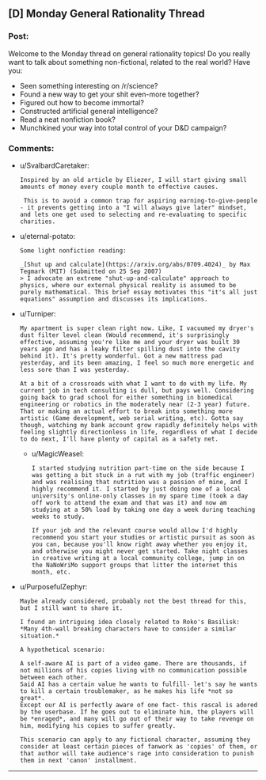 ## [D] Monday General Rationality Thread

### Post:

Welcome to the Monday thread on general rationality topics!  Do you really want to talk about something non-fictional, related to the real world?  Have you:

* Seen something interesting on /r/science?
* Found a new way to get your shit even-more together?
* Figured out how to become immortal?
* Constructed artificial general intelligence?
* Read a neat nonfiction book?
* Munchkined your way into total control of your D&D campaign?


### Comments:

- u/SvalbardCaretaker:
  ```
  Inspired by an old article by Eliezer, I will start giving small amounts of money every couple month to effective causes.

   This is to avoid a common trap for aspiring earning-to-give-people - it prevents getting into a "I will always give later" mindset, and lets one get used to selecting and re-evaluating to specific charities.
  ```

- u/eternal-potato:
  ```
  Some light nonfiction reading:

  _[Shut up and calculate](https://arxiv.org/abs/0709.4024)_ by Max Tegmark (MIT) (Submitted on 25 Sep 2007)
  > I advocate an extreme "shut-up-and-calculate" approach to physics, where our external physical reality is assumed to be purely mathematical. This brief essay motivates this "it's all just equations" assumption and discusses its implications.
  ```

- u/Turniper:
  ```
  My apartment is super clean right now. Like, I vacuumed my dryer's dust filter level clean (Would recommend, it's surprisingly effective, assuming you're like me and your dryer was built 30 years ago and has a leaky filter spilling dust into the cavity behind it). It's pretty wonderful. Got a new mattress pad yesterday, and its been amazing, I feel so much more energetic and less sore than I was yesterday.

  At a bit of a crossroads with what I want to do with my life. My current job in tech consulting is dull, but pays well. Considering going back to grad school for either something in biomedical engineering or robotics in the moderately near (2-3 year) future. That or making an actual effort to break into something more artistic (Game development, web serial writing, etc). Gotta say though, watching my bank account grow rapidly definitely helps with feeling slightly directionless in life, regardless of what I decide to do next, I'll have plenty of capital as a safety net.
  ```

  - u/MagicWeasel:
    ```
    I started studying nutrition part-time on the side because I was getting a bit stuck in a rut with my job (traffic engineer) and was realising that nutrition was a passion of mine, and I highly recommend it. I started by just doing one of a local university's online-only classes in my spare time (took a day off work to attend the exam and that was it) and now am studying at a 50% load by taking one day a week during teaching weeks to study. 

    If your job and the relevant course would allow I'd highly recommend you start your studies or artistic pursuit as soon as you can, because you'll know right away whether you enjoy it, and otherwise you might never get started. Take night classes in creative writing at a local community college, jump in on the NaNoWriMo support groups that litter the internet this month, etc.
    ```

- u/PurposefulZephyr:
  ```
  Maybe already considered, probably not the best thread for this, but I still want to share it.

  I found an intriguing idea closely related to Roko's Basilisk:  
  *Many 4th-wall breaking characters have to consider a similar situation.*

  A hypothetical scenario:  

  A self-aware AI is part of a video game. There are thousands, if not millions of his copies living with no communication possible between each other.  
  Said AI has a certain value he wants to fulfill- let's say he wants to kill a certain troublemaker, as he makes his life *not so great*.  
  Except our AI is perfectly aware of one fact- this rascal is adored by the userbase. If he goes out to eliminate him, the players will be *enraged*, and many will go out of their way to take revenge on him, modifying his copies to suffer greatly. 

  This scenario can apply to any fictional character, assuming they consider at least certain pieces of fanwork as 'copies' of them, or that author will take audience's rage into consideration to punish them in next 'canon' installment.
  ```

---

